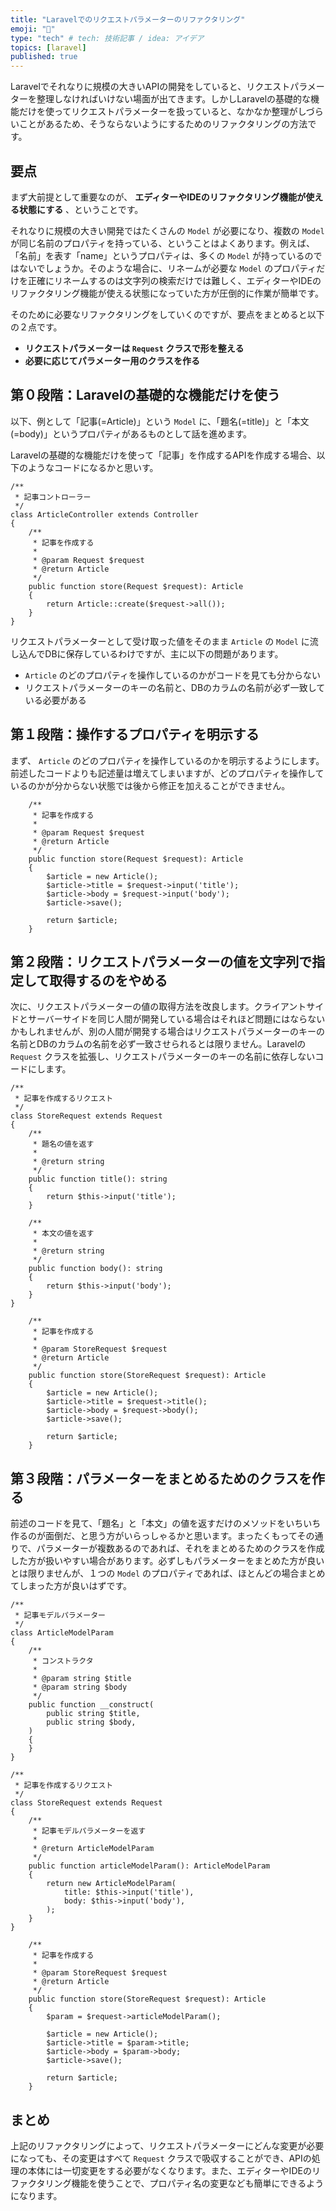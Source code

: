 ```yaml
---
title: "Laravelでのリクエストパラメーターのリファクタリング"
emoji: "🦝"
type: "tech" # tech: 技術記事 / idea: アイデア
topics: [laravel]
published: true
---
```

Laravelでそれなりに規模の大きいAPIの開発をしていると、リクエストパラメーターを整理しなければいけない場面が出てきます。しかしLaravelの基礎的な機能だけを使ってリクエストパラメーターを扱っていると、なかなか整理がしづらいことがあるため、そうならないようにするためのリファクタリングの方法です。

## 要点

まず大前提として重要なのが、 __エディターやIDEのリファクタリング機能が使える状態にする__ 、ということです。

それなりに規模の大きい開発ではたくさんの `Model` が必要になり、複数の `Model` が同じ名前のプロパティを持っている、ということはよくあります。例えば、「名前」を表す「name」というプロパティは、多くの `Model` が持っているのではないでしょうか。そのような場合に、リネームが必要な `Model` のプロパティだけを正確にリネームするのは文字列の検索だけでは難しく、エディターやIDEのリファクタリング機能が使える状態になっていた方が圧倒的に作業が簡単です。

そのために必要なリファクタリングをしていくのですが、要点をまとめると以下の２点です。

- __リクエストパラメーターは `Request` クラスで形を整える__
- __必要に応じてパラメーター用のクラスを作る__

## 第０段階：Laravelの基礎的な機能だけを使う

以下、例として「記事(=Article)」という `Model` に、「題名(=title)」と「本文(=body)」というプロパティがあるものとして話を進めます。

Laravelの基礎的な機能だけを使って「記事」を作成するAPIを作成する場合、以下のようなコードになるかと思いす。

```php:app/Http/Controllers/ArticleController.php
/**
 * 記事コントローラー
 */
class ArticleController extends Controller
{
    /**
     * 記事を作成する
     *
     * @param Request $request
     * @return Article
     */
    public function store(Request $request): Article
    {
        return Article::create($request->all());
    }
}
```

リクエストパラメーターとして受け取った値をそのまま `Article` の `Model` に流し込んでDBに保存しているわけですが、主に以下の問題があります。

- `Article` のどのプロパティを操作しているのかがコードを見ても分からない
- リクエストパラメーターのキーの名前と、DBのカラムの名前が必ず一致している必要がある

## 第１段階：操作するプロパティを明示する

まず、 `Article` のどのプロパティを操作しているのかを明示するようにします。前述したコードよりも記述量は増えてしまいますが、どのプロパティを操作しているのかが分からない状態では後から修正を加えることができません。

```php:app/Http/Controllers/ArticleController.php
    /**
     * 記事を作成する
     *
     * @param Request $request
     * @return Article
     */
    public function store(Request $request): Article
    {
        $article = new Article();
        $article->title = $request->input('title');
        $article->body = $request->input('body');
        $article->save();

        return $article;
    }
```

## 第２段階：リクエストパラメーターの値を文字列で指定して取得するのをやめる

次に、リクエストパラメーターの値の取得方法を改良します。クライアントサイドとサーバーサイドを同じ人間が開発している場合はそれほど問題にはならないかもしれませんが、別の人間が開発する場合はリクエストパラメーターのキーの名前とDBのカラムの名前を必ず一致させられるとは限りません。Laravelの `Request` クラスを拡張し、リクエストパラメーターのキーの名前に依存しないコードにします。

```php:app/Http/Requests/Article/StoreRequest.php
/**
 * 記事を作成するリクエスト
 */
class StoreRequest extends Request
{
    /**
     * 題名の値を返す
     *
     * @return string
     */
    public function title(): string
    {
        return $this->input('title');
    }

    /**
     * 本文の値を返す
     *
     * @return string
     */
    public function body(): string
    {
        return $this->input('body');
    }
}
```

```php:app/Http/Controllers/ArticleController.php
    /**
     * 記事を作成する
     *
     * @param StoreRequest $request
     * @return Article
     */
    public function store(StoreRequest $request): Article
    {
        $article = new Article();
        $article->title = $request->title();
        $article->body = $request->body();
        $article->save();

        return $article;
    }
```

## 第３段階：パラメーターをまとめるためのクラスを作る

前述のコードを見て、「題名」と「本文」の値を返すだけのメソッドをいちいち作るのが面倒だ、と思う方がいらっしゃるかと思います。まったくもってその通りで、パラメーターが複数あるのであれば、それをまとめるためのクラスを作成した方が扱いやすい場合があります。必ずしもパラメーターをまとめた方が良いとは限りませんが、１つの `Model` のプロパティであれば、ほとんどの場合まとめてしまった方が良いはずです。

```php:app/Models/ArticleModelParam.php
/**
 * 記事モデルパラメーター
 */
class ArticleModelParam
{
    /**
     * コンストラクタ
     *
     * @param string $title
     * @param string $body
     */
    public function __construct(
        public string $title,
        public string $body,
    )
    {
    }
}
```

```php:app/Http/Requests/Article/StoreRequest.php
/**
 * 記事を作成するリクエスト
 */
class StoreRequest extends Request
{
    /**
     * 記事モデルパラメーターを返す
     *
     * @return ArticleModelParam
     */
    public function articleModelParam(): ArticleModelParam
    {
        return new ArticleModelParam(
            title: $this->input('title'),
            body: $this->input('body'),
        );
    }
}
```

```php:app/Http/Controllers/ArticleController.php
    /**
     * 記事を作成する
     *
     * @param StoreRequest $request
     * @return Article
     */
    public function store(StoreRequest $request): Article
    {
        $param = $request->articleModelParam();

        $article = new Article();
        $article->title = $param->title;
        $article->body = $param->body;
        $article->save();

        return $article;
    }
```

## まとめ

上記のリファクタリングによって、リクエストパラメーターにどんな変更が必要になっても、その変更はすべて `Request` クラスで吸収することができ、APIの処理の本体には一切変更をする必要がなくなります。また、エディターやIDEのリファクタリング機能を使うことで、プロパティ名の変更なども簡単にできるようになります。

